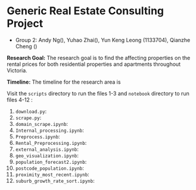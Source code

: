 # Generic Real Estate Consulting Project
- Group 2: Andy Ng(), Yuhao Zhai(), Yun Keng Leong (1133704), Qianzhe Cheng ()

**Research Goal:** The research goal is to find the affecting properties on the rental prices for both residential properties and apartments throughout Victoria.

**Timeline:** The timeline for the research area is 

Visit the `scripts` directory to run the files 1-3 and `notebook` directory to run files 4-12 :
1. `download.py`: 
2. `scrape.py`:
3. `domain_scrape.ipynb`:
4. `Internal_processing.ipynb`: 
5. `Preprocess.ipynb`: 
6. `Rental_Preprocessing.ipynb`: 
7. `external_analysis.ipynb`: 
8. `geo_visualization.ipynb`: 
9. `population_forecast2.ipynb`:
10. `postcode_population.ipynb`:
11. `proximity_most_recent.ipynb`:
12. `suburb_growth_rate_sort.ipynb`: